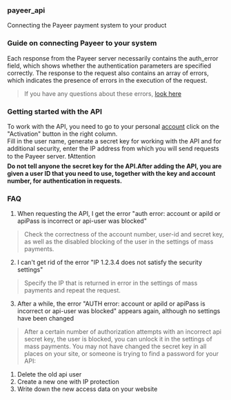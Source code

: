 ### payeer_api
Connecting the Payeer payment system to your product

### Guide on connecting Payeer to your system

Each response from the Payeer server necessarily contains the auth_error field, which shows whether the authentication parameters are specified correctly. The response to the request also contains an array of errors, which indicates the presence of errors in the execution of the request.
>If you have any questions about these errors, [look here]()

### Getting started with the API
To work with the API, you need to go to your personal [account](https://payeer.com/ru/account/?tab=api) click on the "Activation" button in the right column.  
Fill in the user name, generate a secret key for working with the API and for additional security, enter the IP address from which you will send requests to the Payeer server.
:exclamation:Attention  
**Do not tell anyone the secret key for the API.After adding the API, you are given a user ID that you need to use, together with the key and account number, for authentication in requests.**

### FAQ

1. When requesting the API, I get the error "auth error: account or apiId or apiPass is incorrect or api-user was blocked"
> Check the correctness of the account number, user-id and secret key, as well as the disabled blocking of the user in the settings of mass payments.
2. I can't get rid of the error "IP 1.2.3.4 does not satisfy the security settings"
> Specify the IP that is returned in error in the settings of mass payments and repeat the request.
3. After a while, the error "AUTH error: account or apiId or apiPass is incorrect or api-user was blocked" appears again, although no settings have been changed
> After a certain number of authorization attempts with an incorrect api secret key, the user is blocked, you can unlock it in the settings of mass payments. You may not have changed the secret key in all places on your site, or someone is trying to find a password for your API:
  1) Delete the old api user
  2) Create a new one with IP protection
  3) Write down the new access data on your website
